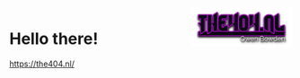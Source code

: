 <img align=right height="70" src="https://github.com/the404devs/the404devs/blob/master/404.png">
 

# Hello there!

https://the404.nl/
